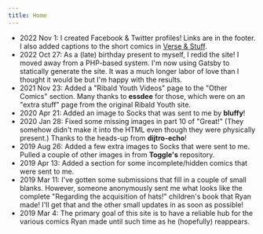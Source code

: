 ```yaml
---
title: Home
---
```


- 2022 Nov 1: I created Facebook & Twitter profiles! Links are in the footer. I also added captions to the short comics in [Verse & Stuff](/verse-and-stuff).
- 2022 Oct 27: As a (late) birthday present to myself, I redid the site! I moved away from a PHP-based system. I'm now using Gatsby to statically generate the site. It was a much longer labor of love than I thought it would be but I'm happy with the results.
- 2021 Nov 23: Added a "Ribald Youth Videos" page to the "Other Comics" section. Many thanks to **essdee** for those, which were on an "extra stuff" page from the original Ribald Youth site.
- 2020 Apr 21: Added an image to Socks that was sent to me by **bluffy**!
- 2020 Jan 28: Fixed some missing images in part 10 of "Great!" (They somehow didn't make it into the HTML even though they were physically present.) Thanks to the heads-up from **dijtro-echo**!
- 2019 Aug 26: Added a few extra images to Socks that were sent to me. Pulled a couple of other images in from **Toggle's** repository.
- 2019 Apr 13: Added a section for some incomplete/hidden comics that were sent to me.
- 2019 Mar 11: I've gotten some submissions that fill in a couple of small blanks. However, someone anonymously sent me what looks like the complete "Regarding the acquisition of hats!" children's book that Ryan made! I'll get that and the other small updates in as soon as possible!
- 2019 Mar 4: The primary goal of this site is to have a reliable hub for the various comics Ryan made until such time as he (hopefully) reappears.
